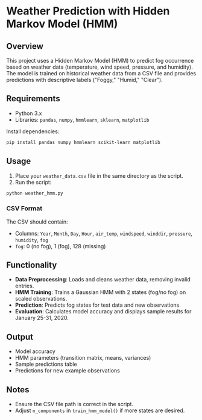 # Weather Prediction with Hidden Markov Model (HMM)

## Overview
This project uses a Hidden Markov Model (HMM) to predict fog occurrence based on weather data (temperature, wind speed, pressure, and humidity). The model is trained on historical weather data from a CSV file and provides predictions with descriptive labels ("Foggy," "Humid," "Clear").

## Requirements
- Python 3.x
- Libraries: `pandas`, `numpy`, `hmmlearn`, `sklearn`, `matplotlib`

Install dependencies:
```bash
pip install pandas numpy hmmlearn scikit-learn matplotlib
```

## Usage
1. Place your `weather_data.csv` file in the same directory as the script.
2. Run the script:
```bash
python weather_hmm.py
```

### CSV Format
The CSV should contain:
- Columns: `Year`, `Month`, `Day`, `Hour`, `air_temp`, `windspeed`, `winddir`, `pressure`, `humidity`, `fog`
- `fog`: 0 (no fog), 1 (fog), 128 (missing)

## Functionality
- **Data Preprocessing**: Loads and cleans weather data, removing invalid entries.
- **HMM Training**: Trains a Gaussian HMM with 2 states (fog/no fog) on scaled observations.
- **Prediction**: Predicts fog states for test data and new observations.
- **Evaluation**: Calculates model accuracy and displays sample results for January 25-31, 2020.

## Output
- Model accuracy
- HMM parameters (transition matrix, means, variances)
- Sample predictions table
- Predictions for new example observations

## Notes
- Ensure the CSV file path is correct in the script.
- Adjust `n_components` in `train_hmm_model()` if more states are desired.